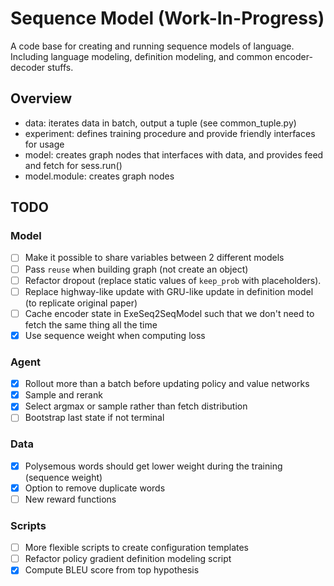 # Sequence Model (Work-In-Progress)

A code base for creating and running sequence models of language. Including
language modeling, definition modeling, and common encoder-decoder stuffs.

## Overview
- data: iterates data in batch, output a tuple (see common_tuple.py)
- experiment: defines training procedure and provide friendly interfaces for usage
- model: creates graph nodes that interfaces with data, and provides feed and fetch for sess.run()
- model.module: creates graph nodes

## TODO

### Model
- [ ] Make it possible to share variables between 2 different models
- [ ] Pass `reuse` when building graph (not create an object)
- [ ] Refactor dropout (replace static values of `keep_prob` with placeholders).
- [ ] Replace highway-like update with GRU-like update in definition model (to replicate original paper)
- [ ] Cache encoder state in ExeSeq2SeqModel such that we don't need to fetch the same thing all the time
- [x] Use sequence weight when computing loss

### Agent
- [x] Rollout more than a batch before updating policy and value networks
- [x] Sample and rerank
- [x] Select argmax or sample rather than fetch distribution
- [ ] Bootstrap last state if not terminal

### Data
- [x] Polysemous words should get lower weight during the training (sequence weight)
- [x] Option to remove duplicate words
- [ ] New reward functions

### Scripts
- [ ] More flexible scripts to create configuration templates
- [ ] Refactor policy gradient definition modeling script
- [x] Compute BLEU score from top hypothesis
